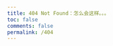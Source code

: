 ```yaml
---
title: 404 Not Found：怎么会这样。。。
toc: false
comments: false
permalink: /404
---
```

<script type="text/javascript" src="http://www.qq.com/404/search_children.js" charset="utf-8" homePageUrl="http://blog.cofess.com" homePageName="回到我的主页"></script>
